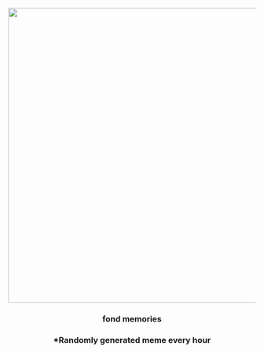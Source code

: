 <p align="center">
        <img src="https://i.redd.it/7t0cclbkxcn91.jpg" width="600" height="600">
        </p>
        <h3 align="center">fond memories</h3>
        <h3 align="center">*Randomly generated meme every hour</h3>
    